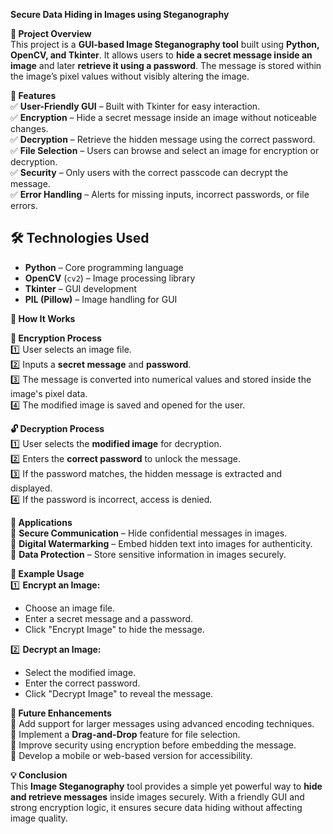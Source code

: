 **Secure Data Hiding in Images using Steganography**  

**📌 Project Overview**  
This project is a **GUI-based Image Steganography tool** built using **Python, OpenCV, and Tkinter**. It allows users to **hide a secret message inside an image** and later **retrieve it using a password**. The message is stored within the image’s pixel values without visibly altering the image.  

**🎯 Features**  
✅ **User-Friendly GUI** – Built with Tkinter for easy interaction.  
✅ **Encryption** – Hide a secret message inside an image without noticeable changes.  
✅ **Decryption** – Retrieve the hidden message using the correct password.  
✅ **File Selection** – Users can browse and select an image for encryption or decryption.  
✅ **Security** – Only users with the correct passcode can decrypt the message.  
✅ **Error Handling** – Alerts for missing inputs, incorrect passwords, or file errors.  

## **🛠️ Technologies Used**  
- **Python** – Core programming language  
- **OpenCV** (`cv2`) – Image processing library  
- **Tkinter** – GUI development  
- **PIL (Pillow)** – Image handling for GUI  

**🚀 How It Works**  

**🔐 Encryption Process**  
1️⃣ User selects an image file.  
2️⃣ Inputs a **secret message** and **password**.  
3️⃣ The message is converted into numerical values and stored inside the image's pixel data.  
4️⃣ The modified image is saved and opened for the user.  

**🔓 Decryption Process**  
1️⃣ User selects the **modified image** for decryption.  
2️⃣ Enters the **correct password** to unlock the message.  
3️⃣ If the password matches, the hidden message is extracted and displayed.  
4️⃣ If the password is incorrect, access is denied.  

**🌟 Applications**  
🔹 **Secure Communication** – Hide confidential messages in images.  
🔹 **Digital Watermarking** – Embed hidden text into images for authenticity.  
🔹 **Data Protection** – Store sensitive information in images securely.  

**📸 Example Usage**  
1️⃣ **Encrypt an Image:**  
   - Choose an image file.  
   - Enter a secret message and a password.  
   - Click "Encrypt Image" to hide the message.  

2️⃣ **Decrypt an Image:**  
   - Select the modified image.  
   - Enter the correct password.  
   - Click "Decrypt Image" to reveal the message.

**📝 Future Enhancements**  
🔹 Add support for larger messages using advanced encoding techniques.  
🔹 Implement a **Drag-and-Drop** feature for file selection.  
🔹 Improve security using encryption before embedding the message.  
🔹 Develop a mobile or web-based version for accessibility.  

**💡 Conclusion**  
This **Image Steganography** tool provides a simple yet powerful way to **hide and retrieve messages** inside images securely. With a friendly GUI and strong encryption logic, it ensures secure data hiding without affecting image quality.  
